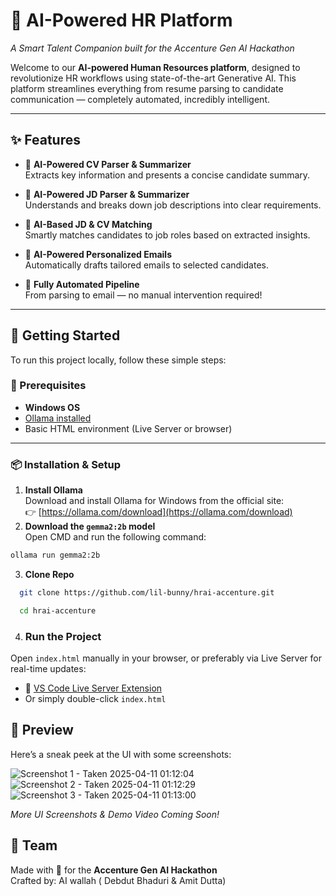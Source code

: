 # 🤖 AI-Powered HR Platform  
*A Smart Talent Companion built for the Accenture Gen AI Hackathon*

Welcome to our **AI-powered Human Resources platform**, designed to revolutionize HR workflows using state-of-the-art Generative AI. This platform streamlines everything from resume parsing to candidate communication — completely automated, incredibly intelligent.

---

## ✨ Features

- 📄 **AI-Powered CV Parser & Summarizer**  
  Extracts key information and presents a concise candidate summary.

- 📃 **AI-Powered JD Parser & Summarizer**  
  Understands and breaks down job descriptions into clear requirements.

- 🔁 **AI-Based JD & CV Matching**  
  Smartly matches candidates to job roles based on extracted insights.

- 📧 **AI-Powered Personalized Emails**  
  Automatically drafts tailored emails to selected candidates.

- 🤖 **Fully Automated Pipeline**  
  From parsing to email — no manual intervention required!

---

## 🚀 Getting Started

To run this project locally, follow these simple steps:

### 🧰 Prerequisites

- **Windows OS**
- [Ollama installed](https://ollama.com/download)
- Basic HTML environment (Live Server or browser)

---

### 📦 Installation & Setup

1. **Install Ollama**  
   Download and install Ollama for Windows from the official site:  
   👉 [https://ollama.com/download](https://ollama.com/download)
2. **Download the `gemma2:2b` model**  
   Open CMD and run the following command:
```bash
ollama run gemma2:2b
```
3. **Clone Repo**
```bash
  git clone https://github.com/lil-bunny/hrai-accenture.git

  cd hrai-accenture
```
4. ### Run the Project
Open `index.html` manually in your browser, or preferably via Live Server for real-time updates:  
- 🧩 [VS Code Live Server Extension](https://marketplace.visualstudio.com/items?itemName=ritwickdey.LiveServer)  
- Or simply double-click `index.html`

## 📸 Preview
Here’s a sneak peek at the UI with some screenshots:  

![Screenshot 1 - Taken 2025-04-11 01:12:04](https://firebasestorage.googleapis.com/v0/b/annie-d9cef.appspot.com/o/Screenshot%202025-04-11%20011204.png?alt=media&token=4b5d9e01-a2ef-42aa-8a0d-e57d004db1d9)  
![Screenshot 2 - Taken 2025-04-11 01:12:29](https://firebasestorage.googleapis.com/v0/b/annie-d9cef.appspot.com/o/Screenshot%202025-04-11%20011229.png?alt=media&token=5bade783-ead6-4d5d-ad06-87ea98de6732)  
![Screenshot 3 - Taken 2025-04-11 01:13:00](https://firebasestorage.googleapis.com/v0/b/annie-d9cef.appspot.com/o/Screenshot%202025-04-11%20011300.png?alt=media&token=b62c5988-1820-4b6e-ba21-9a8f1e0acc7c)  

*More UI Screenshots & Demo Video Coming Soon!*

## 🤝 Team
Made with 💙 for the **Accenture Gen AI Hackathon**  
Crafted by: AI wallah ( Debdut Bhaduri & Amit Dutta)
